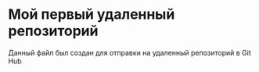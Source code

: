 # Мой первый удаленный репозиторий
Данный файл был создан для отправки на удаленный репозиторий в Git Hub